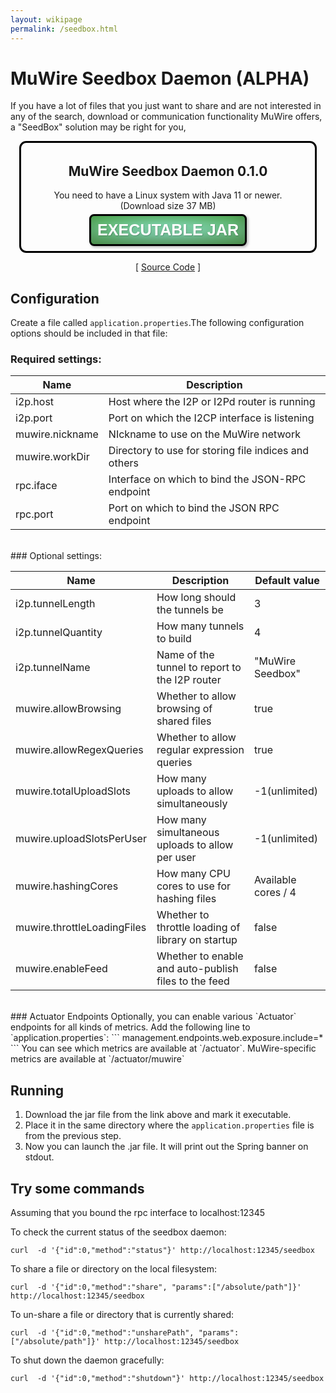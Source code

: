 ```yaml
---
layout: wikipage
permalink: /seedbox.html
---
```


<style>
div.download-container {
  display: block;
  border: 0.25em solid black;
  border-radius: .8em;
  margin : 1em;
  padding : 0.2em;
}

a.get-muwire {
   display: inline-block;
  top: 50%;
  padding: .4em;
  margin: .2em;
  line-height: 1em;
  font-size: 1.8em;
  color: white;
  font-family: Arial, Helvetica, sans-serif;
  font-weight: bold;
  text-transform: uppercase;
  text-decoration: none;
  text-align: center;
  //background: green;
  background-image : radial-gradient(#3fb97a 30%, green);
  border-radius: .3em;
  text-shadow: 1px 1px 1px rgba(0,0,0,.2);
  box-shadow: 2px 2px 4px rgba(0, 0, 0, 0.3), 1em 3em 2em 0.5em rgba(255, 255, 255, 0.3) inset, inset -.2em -.5em 1em -0em rgba(0,0,0,.3);
  border : 3px solid black;
}
a.get-muwire:hover {
  color: #333333
}
</style>

# MuWire Seedbox Daemon (ALPHA)

If you have a lot of files that you just want to share and are not interested in any of the search, download or communication functionality MuWire offers, a "SeedBox" solution may be right for you,

<center>
<div class="download-container">
<h2>MuWire Seedbox Daemon 0.1.0</h2>
You need to have a Linux system with Java 11 or newer.<br/>
(Download size 37 MB)<br/>
<a class="get-muwire" href="/downloads/muwire-seedbox-daemon-0.1.0.jar">Executable Jar</a>
</div>
[ <a href="http://git.idk.i2p/zlatinb/muwire-seedbox-daemon">Source Code</a> ]
</center>


## Configuration

Create a file called `application.properties`.The following configuration options should be included in that file:

### Required settings:

|Name|Description|
|---|---|
|i2p.host|Host where the I2P or I2Pd router is running|
|i2p.port|Port on which the I2CP interface is listening|
|muwire.nickname|NIckname to use on the MuWire network|
|muwire.workDir|Directory to use for storing file indices and others|
|rpc.iface|Interface on which to bind the JSON-RPC endpoint|
|rpc.port|Port on which to bind the JSON RPC endpoint|

<br/>
### Optional settings:

|Name| Description                                       |Default value|
|---|---------------------------------------------------|---|
|i2p.tunnelLength| How long should the tunnels be                    |3|
|i2p.tunnelQuantity| How many tunnels to build                         |4|
|i2p.tunnelName| Name of the tunnel to report to the I2P router    |"MuWire Seedbox"|
|muwire.allowBrowsing| Whether to allow browsing of shared files         |true|
|muwire.allowRegexQueries| Whether to allow regular expression queries       |true|
|muwire.totalUploadSlots| How many uploads to allow simultaneously          |-1(unlimited)|
|muwire.uploadSlotsPerUser| How many simultaneous uploads to allow per user   |-1(unlimited)|
|muwire.hashingCores| How many CPU cores to use for hashing files       | Available cores / 4 |
|muwire.throttleLoadingFiles| Whether to throttle loading of library on startup |false|
|muwire.enableFeed|Whether to enable and auto-publish files to the feed| false|


<br/>
### Actuator Endpoints
Optionally, you can enable various `Actuator` endpoints for all kinds of metrics. Add the following line to `application.properties`:
```
management.endpoints.web.exposure.include=*
```
You can see which metrics are available at `/actuator`.  MuWire-specific metrics are available at `/actuator/muwire`

## Running

1. Download the jar file from the link above and mark it executable.  
2. Place it in the same directory where the `application.properties` file is from the previous step.
3. Now you can launch the .jar file. It will print out the Spring banner on stdout. 

## Try some commands

Assuming that you bound the rpc interface to localhost:12345

To check the current status of the seedbox daemon:
```
curl  -d '{"id":0,"method":"status"}' http://localhost:12345/seedbox
```

To share a file or directory on the local filesystem:
```
curl  -d '{"id":0,"method":"share", "params":["/absolute/path"]}' http://localhost:12345/seedbox
```

To un-share a file or directory that is currently shared:
```
curl  -d '{"id":0,"method":"unsharePath", "params":["/absolute/path"]}' http://localhost:12345/seedbox
```

To shut down the daemon gracefully:
```
curl  -d '{"id":0,"method":"shutdown"}' http://localhost:12345/seedbox
```

